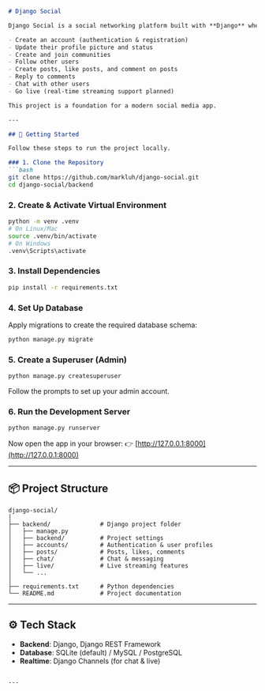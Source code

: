 
````markdown
# Django Social

Django Social is a social networking platform built with **Django** where users can:

- Create an account (authentication & registration)
- Update their profile picture and status
- Create and join communities
- Follow other users
- Create posts, like posts, and comment on posts
- Reply to comments
- Chat with other users
- Go live (real-time streaming support planned)

This project is a foundation for a modern social media app.

---

## 🚀 Getting Started

Follow these steps to run the project locally.

### 1. Clone the Repository
```bash
git clone https://github.com/markluh/django-social.git
cd django-social/backend
````

### 2. Create & Activate Virtual Environment

```bash
python -m venv .venv
# On Linux/Mac
source .venv/bin/activate
# On Windows
.venv\Scripts\activate
```

### 3. Install Dependencies

```bash
pip install -r requirements.txt
```

### 4. Set Up Database

Apply migrations to create the required database schema:

```bash
python manage.py migrate
```

### 5. Create a Superuser (Admin)

```bash
python manage.py createsuperuser
```

Follow the prompts to set up your admin account.

### 6. Run the Development Server

```bash
python manage.py runserver
```

Now open the app in your browser:
👉 [http://127.0.0.1:8000](http://127.0.0.1:8000)

---

## 📦 Project Structure

```
django-social/
│
├── backend/              # Django project folder
│   ├── manage.py
│   ├── backend/          # Project settings
│   ├── accounts/         # Authentication & user profiles
│   ├── posts/            # Posts, likes, comments
│   ├── chat/             # Chat & messaging
│   ├── live/             # Live streaming features
│   └── ...
│
├── requirements.txt      # Python dependencies
└── README.md             # Project documentation
```

---

## ⚙️ Tech Stack

* **Backend**: Django, Django REST Framework
* **Database**: SQLite (default) / MySQL / PostgreSQL
* **Realtime**: Django Channels (for chat & live)

```

---

